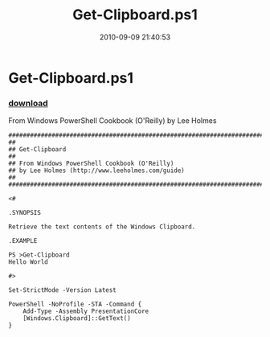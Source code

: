 ﻿---
pid:            2150
parent:         0
children:       
poster:         Lee Holmes
title:          Get-Clipboard.ps1
date:           2010-09-09 21:40:53
description:    From Windows PowerShell Cookbook (O'Reilly) by Lee Holmes
format:         posh
---

# Get-Clipboard.ps1

### [download](2150.ps1)  

From Windows PowerShell Cookbook (O'Reilly) by Lee Holmes

```posh
#############################################################################
##
## Get-Clipboard
##
## From Windows PowerShell Cookbook (O'Reilly)
## by Lee Holmes (http://www.leeholmes.com/guide)
##
##############################################################################

<#

.SYNOPSIS

Retrieve the text contents of the Windows Clipboard.

.EXAMPLE

PS >Get-Clipboard
Hello World

#>

Set-StrictMode -Version Latest

PowerShell -NoProfile -STA -Command {
    Add-Type -Assembly PresentationCore
    [Windows.Clipboard]::GetText()
}
```
